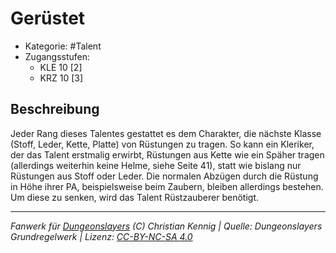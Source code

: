 <!---
Dies ist ein Fanwerk für DUNGEONSLAYERS (C) von Christian Kennig

Quellen:      [Dungeonslayers Grundregelwerk](https://www.f-space.de/ds4/downloads.html)
              [Talentbeschreibungen](https://www.f-space.de/ds4/tools-talentcards.html)
License:      [CC-BY-NC-SA 4.0](https://creativecommons.org/licenses/by-nc-sa/4.0/deed.de)
Richtlinien:  [Fanwerkrichtlinien](https://www.dungeonslayers.net/fanwerk-richtlinien/)
Autor:        Zauberlehrling
-->

  
# Gerüstet  
- Kategorie: #Talent  
- Zugangsstufen:  
  - KLE 10 [2]  
  - KRZ 10 [3]  

## Beschreibung  
Jeder Rang dieses Talentes gestattet es dem Charakter, die nächste Klasse (Stoff, Leder, Kette, Platte) von Rüstungen zu tragen. So kann ein Kleriker, der das Talent erstmalig erwirbt, Rüstungen aus Kette wie ein Späher tragen (allerdings weiterhin keine Helme, siehe Seite 41), statt wie bislang nur Rüstungen aus Stoff oder Leder. Die normalen Abzügen durch die Rüstung in Höhe ihrer PA, beispielsweise beim Zaubern, bleiben allerdings bestehen. Um diese zu senken, wird das Talent Rüstzauberer benötigt.


___  
*Fanwerk für [Dungeonslayers](https://www.dungeonslayers.net/) (C) Christian Kennig | Quelle: Dungeonslayers Grundregelwerk | Lizenz: [CC-BY-NC-SA 4.0](https://creativecommons.org/licenses/by-nc-sa/4.0/deed.de)*  